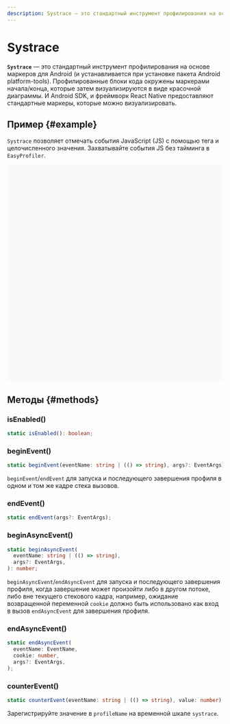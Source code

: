 ```yaml
---
description: Systrace — это стандартный инструмент профилирования на основе маркеров для Android (и устанавливается при установке пакета Android platform-tools)
---
```


# Systrace

**`Systrace`** — это стандартный инструмент профилирования на основе маркеров для Android (и устанавливается при установке пакета Android platform-tools). Профилированные блоки кода окружены маркерами начала/конца, которые затем визуализируются в виде красочной диаграммы. И Android SDK, и фреймворк React Native предоставляют стандартные маркеры, которые можно визуализировать.

## Пример {#example}

`Systrace` позволяет отмечать события JavaScript (JS) с помощью тега и целочисленного значения. Захватывайте события JS без тайминга в `EasyProfiler`.

<div data-snack-id="@bndby/systrace-example" data-snack-platform="web" data-snack-preview="true" data-snack-theme="light" style="overflow:hidden;background:#F9F9F9;border:1px solid var(--color-border);border-radius:4px;height:505px;width:100%"></div>

## Методы {#methods}

### isEnabled()

```ts
static isEnabled(): boolean;
```

### beginEvent()

```ts
static beginEvent(eventName: string | (() => string), args?: EventArgs);
```

`beginEvent`/`endEvent` для запуска и последующего завершения профиля в одном и том же кадре стека вызовов.

### endEvent()

```ts
static endEvent(args?: EventArgs);
```

### beginAsyncEvent()

```ts
static beginAsyncEvent(
  eventName: string | (() => string),
  args?: EventArgs,
): number;
```

`beginAsyncEvent`/`endAsyncEvent` для запуска и последующего завершения профиля, когда завершение может произойти либо в другом потоке, либо вне текущего стекового кадра, например, ожидание возвращенной переменной `cookie` должно быть использовано как вход в вызов `endAsyncEvent` для завершения профиля.

### endAsyncEvent()

```ts
static endAsyncEvent(
  eventName: EventName,
  cookie: number,
  args?: EventArgs,
);
```

### counterEvent()

```ts
static counterEvent(eventName: string | (() => string), value: number);
```

Зарегистрируйте значение в `profileName` на временной шкале `systrace`.
